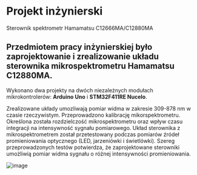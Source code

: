 # Projekt inżynierski
Sterownik spektrometr Hamamatsu C12666MA/C12880MA 

## Przedmiotem pracy inżynierskiej było zaprojektowanie i zrealizowanie układu sterownika mikrospektrometru Hamamatsu C12880MA. 

Wykonano dwa projekty na dwóch niezależnych modułach mikrokontrolerów: **Arduino Uno** i **STM32F411RE Nucelo**. 

Zrealizowane układy umozliwają pomiar widma w zakresie 309-878 nm w czasie rzeczywistym.
Przeprowadzono kalibrację mikorspektrometru. Określona została rozdzielczość mikrospektrometru oraz wpływ 
czasu integracji na intensywność sygnału pomiarowego. Układ sterownika z mikrospektrometrem został przetestowany 
podczas pomiarów źródeł promieniowania optycznego (LED, jarzeniówki i świetlówki). Szereg przeprowadzonych testów
potwierdza, że zaprojektowane sterowniki umożliwią pomiar widma sygnału o różnej intensywności promieniowania.

![image](https://user-images.githubusercontent.com/24828237/82222500-a934c600-9921-11ea-80e5-17a50ec87adf.png)
